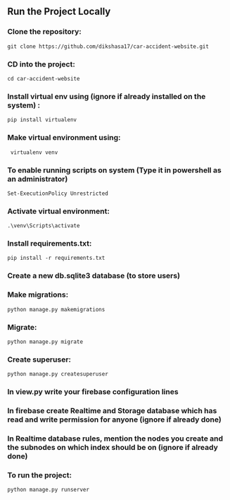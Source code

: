 ## Run the Project Locally

### Clone the repository:  
```git clone https://github.com/dikshasa17/car-accident-website.git```

### CD into the project:  
```cd car-accident-website```

### Install virtual env using (ignore if already installed on the system) :
```pip install virtualenv```

### Make virtual environment using:
``` virtualenv venv```

### To enable running scripts on system (Type it in powershell as an administrator)
```Set-ExecutionPolicy Unrestricted```

### Activate virtual environment:  
```.\venv\Scripts\activate```

### Install requirements.txt:  
```pip install -r requirements.txt```

### Create a new db.sqlite3 database (to store users)

### Make migrations:
```python manage.py makemigrations```

### Migrate:
```python manage.py migrate```

### Create superuser:
```python manage.py createsuperuser```

### In view.py write your firebase configuration lines

### In firebase create Realtime and Storage database which has read and write permission for anyone (ignore if already done)

### In Realtime database rules, mention the nodes you create and the subnodes on which index should be on (ignore if already done)

### To run the project:
```python manage.py runserver```